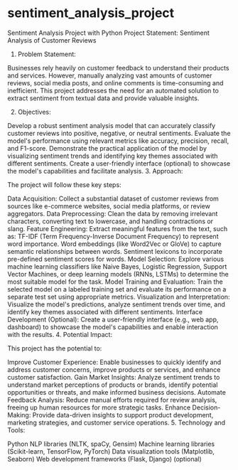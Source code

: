 # sentiment_analysis_project
Sentiment Analysis Project with Python 
Project Statement: Sentiment Analysis of Customer Reviews
1. Problem Statement:

Businesses rely heavily on customer feedback to understand their products and services. However, manually analyzing vast amounts of customer reviews, social media posts, and online comments is time-consuming and inefficient. This project addresses the need for an automated solution to extract sentiment from textual data and provide valuable insights.

2. Objectives:

Develop a robust sentiment analysis model that can accurately classify customer reviews into positive, negative, or neutral sentiments.
Evaluate the model's performance using relevant metrics like accuracy, precision, recall, and F1-score.
Demonstrate the practical application of the model by visualizing sentiment trends and identifying key themes associated with different sentiments.
Create a user-friendly interface (optional) to showcase the model's capabilities and facilitate analysis.
3. Approach:

The project will follow these key steps:

Data Acquisition: Collect a substantial dataset of customer reviews from sources like e-commerce websites, social media platforms, or review aggregators.
Data Preprocessing: Clean the data by removing irrelevant characters, converting text to lowercase, and handling contractions or slang.
Feature Engineering: Extract meaningful features from the text, such as:
TF-IDF (Term Frequency-Inverse Document Frequency) to represent word importance.
Word embeddings (like Word2Vec or GloVe) to capture semantic relationships between words.
Sentiment lexicons to incorporate pre-defined sentiment scores for words.
Model Selection: Explore various machine learning classifiers like Naive Bayes, Logistic Regression, Support Vector Machines, or deep learning models (RNNs, LSTMs) to determine the most suitable model for the task.
Model Training and Evaluation: Train the selected model on a labeled training set and evaluate its performance on a separate test set using appropriate metrics.
Visualization and Interpretation: Visualize the model's predictions, analyze sentiment trends over time, and identify key themes associated with different sentiments.
Interface Development (Optional): Create a user-friendly interface (e.g., web app, dashboard) to showcase the model's capabilities and enable interaction with the results.
4. Potential Impact:

This project has the potential to:

Improve Customer Experience: Enable businesses to quickly identify and address customer concerns, improve products or services, and enhance customer satisfaction.
Gain Market Insights: Analyze sentiment trends to understand market perceptions of products or brands, identify potential opportunities or threats, and make informed business decisions.
Automate Feedback Analysis: Reduce manual efforts required for review analysis, freeing up human resources for more strategic tasks.
Enhance Decision-Making: Provide data-driven insights to support product development, marketing strategies, and customer service operations.
5. Technology and Tools:

Python
NLP libraries (NLTK, spaCy, Gensim)
Machine learning libraries (Scikit-learn, TensorFlow, PyTorch)
Data visualization tools (Matplotlib, Seaborn)
Web development frameworks (Flask, Django) (optional)
